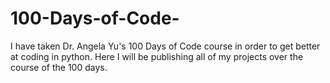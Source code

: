 # 100-Days-of-Code-
I have taken Dr. Angela Yu's 100 Days of Code course in order to get better at coding in python. Here I will be publishing all of my projects over the course of the 100 days. 
